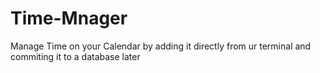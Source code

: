 # Time-Mnager
Manage Time on your Calendar by adding it directly from ur terminal and commiting it to a database later
